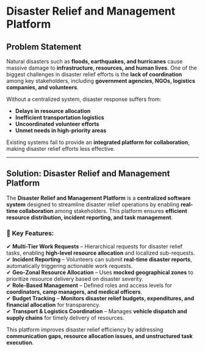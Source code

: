 #  Disaster Relief and Management Platform

##  Problem Statement
Natural disasters such as **floods, earthquakes, and hurricanes** cause massive damage to **infrastructure, resources, and human lives**. One of the biggest challenges in disaster relief efforts is the **lack of coordination** among key stakeholders, including **government agencies, NGOs, logistics companies, and volunteers**. 

Without a centralized system, disaster response suffers from:
- **Delays in resource allocation**
- **Inefficient transportation logistics**
- **Uncoordinated volunteer efforts**
- **Unmet needs in high-priority areas**

Existing systems fail to provide an **integrated platform for collaboration**, making disaster relief efforts less effective.

---

## Solution: Disaster Relief and Management Platform
The **Disaster Relief and Management Platform** is a **centralized software system** designed to streamline disaster relief operations by enabling **real-time collaboration** among stakeholders. This platform ensures **efficient resource distribution, incident reporting, and task management**.

### 🔹 **Key Features:**
✔ **Multi-Tier Work Requests** – Hierarchical requests for disaster relief tasks, enabling **high-level resource allocation** and localized sub-requests.  
✔ **Incident Reporting** – Volunteers can submit **real-time disaster reports**, automatically triggering actionable work requests.  
✔ **Geo-Zonal Resource Allocation** – Uses **mocked geographical zones** to prioritize resource delivery based on disaster severity.  
✔ **Role-Based Management** – Defined roles and access levels for **coordinators, camp managers, and medical officers**.  
✔ **Budget Tracking** – **Monitors disaster relief budgets, expenditures, and financial allocation** for transparency.  
✔ **Transport & Logistics Coordination** – Manages **vehicle dispatch and supply chains** for timely delivery of resources.  

This platform improves disaster relief efficiency by addressing **communication gaps, resource allocation issues, and unstructured task execution**.




